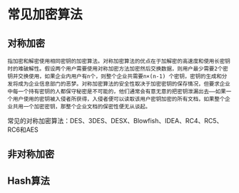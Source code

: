 # 常见加密算法

## 对称加密

    指加密和解密使用相同密钥的加密算法。对称加密算法的优点在于加解密的高速度和使用长密钥时的难破解性。假设两个用户需要使用对称加密方法加密然后交换数据，则用户最少需要2个密钥并交换使用，如果企业内用户有n个，则整个企业共需要n×(n-1) 个密钥，密钥的生成和分发将成为企业信息部门的恶梦。对称加密算法的安全性取决于加密密钥的保存情况，但要求企业中每一个持有密钥的人都保守秘密是不可能的，他们通常会有意无意的把密钥泄漏出去——如果一个用户使用的密钥被入侵者所获得，入侵者便可以读取该用户密钥加密的所有文档，如果整个企业共用一个加密密钥，那整个企业文档的保密性便无从谈起。

常见的对称加密算法：DES、3DES、DESX、Blowfish、IDEA、RC4、RC5、RC6和AES

## 非对称加密

## Hash算法
